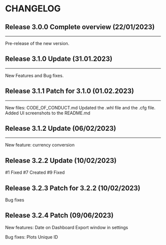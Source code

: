 # CHANGELOG


## Release 3.0.0 Complete overview (22/01/2023)
---

Pre-release of the new version. 

## Release 3.1.0 Update (31.01.2023)
---

New Features and Bug fixes. 

## Release 3.1.1 Patch for 3.1.0 (01.02.2023)
---

New files: CODE_OF_CONDUCT.md
Updated the .whl file and the .cfg file. 
Added UI screenshots to the README.md 

## Release 3.1.2 Update (06/02/2023)
---

New feature: currency conversion

## Release 3.2.2 Update (10/02/2023)

#1 Fixed
#7 Created
#9 Fixed

## Release 3.2.3 Patch for 3.2.2 (10/02/2023)

Bug fixes

## Release 3.2.4 Patch (09/06/2023)

New features: 
Date on Dashboard 
Export window in settings

Bug fixes: 
Plots 
Unique ID 

